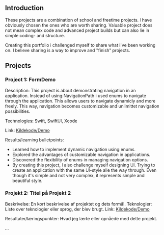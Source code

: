 ## Introduction
These projects are a combination of school and freetime projects. I have obviously chosen the ones who are worth sharing. Valuable project does not mean complex code and advanced project builds but can also lie in simple coding- and structure.

Creating this portfolio i challenged myself to share what i've been working on. I believe sharing is a way to improve and "finish" projects. 

## Projects

### Project 1: FormDemo

Description: This project is about demonstrating navigation in an application. Instead of using NavigationPath i used enums to navigate through the application. This allows users to navigate dynamicly and more freely. This way, navigation becomes customizable and unlimittet navigation possibilities.

Technologies: Swift, SwiftUI, Xcode

Link: [Kildekode/Demo](link)

Results/learning bulletpoints: 
- Learned how to implement dynamic navigation using enums.
- Explored the advantages of customizable navigation in applications.
- Discovered the flexibility of enums in managing navigation options.
- By creating this project, I also challenge myself designing UI. Trying to create an application with the same UI-style alle the way through. Even though it's simple and not very complex, it represents simple and beautiful style. 

### Projekt 2: Titel på Projekt 2

Beskrivelse: En kort beskrivelse af projektet og dets formål.
Teknologier: Liste over teknologier eller sprog, der blev brugt.
Link: [Kildekode/Demo](link)

Resultater/læringspunkter: Hvad jeg lærte eller opnåede med dette projekt.

...

